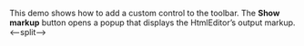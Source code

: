 This demo shows how to&nbsp;add a&nbsp;custom control to&nbsp;the toolbar. The **Show markup** button opens a&nbsp;popup that displays the HtmlEditor&rsquo;s output markup.
<--split-->
